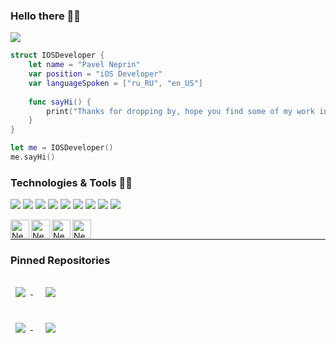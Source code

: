 ### Hello there 👨‍💻

<picture>
<source media="(prefers-color-scheme: dark)" srcset="https://readme-typing-svg.herokuapp.com?font=Open+Sans&size=18&pause=1000&color=FFFFFF&background=1DFF2600&width=435&height=30&lines=%F0%9F%94%AD+I%E2%80%99m+currently+working+on+something+cool;%F0%9F%8C%B1+I%E2%80%99m+currently+learning+SwiftUI;%F0%9F%93%8D++Love+for+science+and+innovation">
<img src="https://readme-typing-svg.herokuapp.com?font=Open+Sans&size=18&pause=1000&color=0d1117&background=1DFF2600&width=435&height=30&lines=%F0%9F%94%AD+I%E2%80%99m+currently+working+on+something+cool;%F0%9F%8C%B1+I%E2%80%99m+currently+learning+SwiftUI;%F0%9F%93%8D++Love+for+science+and+innovation">
</picture>

```swift
struct IOSDeveloper {
    let name = "Pavel Neprin"
    var position = "iOS Developer"
    var languageSpoken = ["ru_RU", "en_US"]
    
    func sayHi() {
        print("Thanks for dropping by, hope you find some of my work interesting")
    }
}

let me = IOSDeveloper()
me.sayHi()
```

### Technologies & Tools 🏴‍☠️

![](https://img.shields.io/badge/Code-Swift-informational?style=flat&logo=swift&logoColor=white) 
![](https://img.shields.io/badge/OS-Tails-informational?style=flat&logo=tails&logoColor=white) 
![](https://img.shields.io/badge/OS-Kali-informational?style=flat&logo=kali-linux&logoColor=white) 
![](https://img.shields.io/badge/HTB-informational?style=flat&logo=hackthebox&logoColor=white) 
![](https://img.shields.io/badge/IFTTT-informational?style=flat&logo=ifttt&logoColor=white) 
![](https://img.shields.io/badge/Markdown-informational?style=flat&logo=markdown&logoColor=white) 
![](https://img.shields.io/badge/Matrix-informational?style=flat&logo=matrix&logoColor=white) 
![](https://img.shields.io/badge/Monero-informational?style=flat&logo=monero&logoColor=white) 
![](https://img.shields.io/badge/Wireguard-informational?style=flat&logo=wireguard&logoColor=white) 

&nbsp;&nbsp;&nbsp;
<a href="https://t.me/neprin">
  <img align="left" alt="Neprin's Telegram" width="30px" src="https://ico.now.sh/telegram/4281BE" />
</a>
<a href="https://twitter.com/mrneprin">
  <img align="left" alt="Neprin's Twitter" width="30px" src="https://ico.now.sh/twitter/4281BE" />
</a>
<a href="mailto:durdtpr@protonmail.com">
  <img align="left" alt="Neprin's Mail" width="30px" src="https://ico.now.sh/protonmail/4281BE" />
</a>
<a href="https://matrix.to/#/@durdtpr:matrix.org">
  <img align="left" alt="Neprin's Matrix" width="30px" src="https://ico.now.sh/matrix/4281BE" />
</a>
&nbsp;&nbsp;&nbsp;

---
### Pinned Repositories 

<a href="https://github.com/neprin/Aurora">
  <img align="center" style="margin:1rem 0.5rem" src="https://github-readme-stats.vercel.app/api/pin/?username=neprin&repo=Aurora&title_color=4281BE&text_color=c9cacc&icon_color=4281BE&bg_color=1DFF2600" />
</a>
&nbsp;&nbsp;
<a href="https://github.com/neprin/Norn">
  <img align="center" style="margin:0.5rem" src="https://github-readme-stats.vercel.app/api/pin/?username=neprin&repo=Norn&title_color=4281BE&text_color=c9cacc&icon_color=4281BE&bg_color=1DFF2600" />
</a>

<br>
<br>

<a href="https://github.com/neprin/Rick-and-Morty">
  <img align="center" style="margin:0.5rem" src="https://github-readme-stats.vercel.app/api/pin/?username=neprin&repo=Rick-and-Morty&title_color=4281BE&text_color=c9cacc&icon_color=4281BE&bg_color=1DFF2600" />
</a>
&nbsp;&nbsp;
<a href="https://github.com/neprin/Notes">
  <img align="center" style="margin:0.5rem" src="https://github-readme-stats.vercel.app/api/pin/?username=neprin&repo=Notes&title_color=4281BE&text_color=c9cacc&icon_color=4281BE&bg_color=1DFF2600" />
</a>


<!-- GitHub Stats -- >

<a href="https://github.com/braydoncoyer">
  <img align="center" style="margin:0.5rem" src="https://github-readme-stats.vercel.app/api/top-langs/?username=braydoncoyer&hide=html,css&title_color=ffffff&text_color=c9cacc&icon_color=4AB197&bg_color=1A2B34" />
</a>

<a href="https://github.com/braydoncoyer">
  <img align="center" style="margin:0.5rem" src="https://github-readme-stats.vercel.app/api?username=braydoncoyer&show_icons=true&line_height=27&count_private=true&title_color=ffffff&text_color=c9cacc&icon_color=4AB097&bg_color=1A2B34" alt="Braydon's GitHub Stats" />
</a>

<!-- <details><summary>GitHub stats</summary>
<p>

<picture>
    <source media="(prefers-color-scheme: dark)" srcset="https://streak-stats.demolab.com?user=Neprin&theme=onedark&hide_border=true" />
    <img src="https://streak-stats.demolab.com?user=Neprin&hide_border=true" />
</picture>
<picture>
    <source media="(prefers-color-scheme: dark)" srcset="https://github-readme-stats.vercel.app/api?username=neprin&theme=onedark&show_icons=true&hide_border=true" />
    <img src="https://github-readme-stats.vercel.app/api?username=neprin&theme=default&show_icons=true&hide_border=true" />
</picture>

<picture>
    <source media="(prefers-color-scheme: dark)" srcset="https://github-readme-stats.vercel.app/api/top-langs/?username=neprin&layout=compact&theme=onedark&hide_border=true" />
    <img src="https://github-readme-stats.vercel.app/api/top-langs/?username=neprin&layout=compact&theme=default&hide_border=true" />
</picture>

<p align="left"> <img src="https://komarev.com/ghpvc/?username=neprin&label=Profile%20views&color=0e75b6&style=flat" alt="neprin" /> </p>
</details> -->

<!---
neprin/neprin is a ✨ special ✨ repository because its `README.md` (this file) appears on your GitHub profile.
You can click the Preview link to take a look at your changes.
--->
